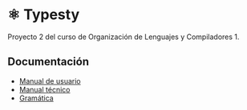 # ⚛ Typesty
Proyecto 2 del curso de Organización de Lenguajes y Compiladores 1.

## Documentación
- [Manual de usuario](docs/manual/user.md)
- [Manual técnico](docs/manual/technical.md)
- [Gramática](docs/manual/grammar.md)
